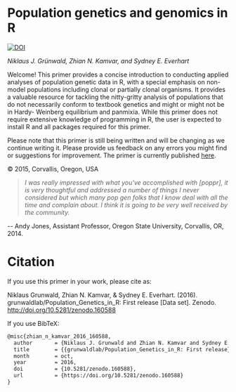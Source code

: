 # Population genetics and genomics in R

[![DOI](https://zenodo.org/badge/20031384.svg)](https://zenodo.org/badge/latestdoi/20031384)

*Niklaus J. Gr&uuml;nwald, Zhian N. Kamvar, and Sydney E. Everhart*

Welcome! This primer provides a concise introduction to conducting applied
analyses of population genetic data in R, with a special emphasis on non-model
populations including clonal or partially clonal organisms. It provides a
valuable resource for tackling the nitty-gritty analysis of populations that do
not necessarily conform to textbook genetics and might or might not be in Hardy-
Weinberg equilibrium and panmixia. While this primer does not require extensive
knowledge of programming in R, the user is expected to install R and all
packages required for this primer.

Please note that this primer is still being written and will be changing as we
continue writing it. Please provide us feedback on any errors you might find or
suggestions for improvement. The primer is currently published
[here](http://grunwaldlab.github.io/Population_Genetics_in_R/).


&copy; 2015, Corvallis, Oregon, USA

>*I was really impressed with what you've accomplished with [poppr], it is very thoughtful and addressed a number of things I never considered but which many pop gen folks that I know deal with all the time and complain about.  I think it is going to be very well received by the community.* 

-- Andy Jones, Assistant Professor, Oregon State University, Corvallis, OR, 2014.

Citation
========

If you use this primer in your work, please cite as:

Niklaus Grunwald, Zhian N. Kamvar, & Sydney E. Everhart. (2016). grunwaldlab/Population_Genetics_in_R: First release [Data set]. Zenodo. http://doi.org/10.5281/zenodo.160588

If you use BibTeX:

```tex
@misc{zhian_n_kamvar_2016_160588,
  author       = {Niklaus J. Grunwald and Zhian N. Kamvar and Sydney E. Everhart},
  title        = {{grunwaldlab/Population_Genetics_in_R: First release}},
  month        = oct,
  year         = 2016,
  doi          = {10.5281/zenodo.160588},
  url          = {https://doi.org/10.5281/zenodo.160588}
}
```


